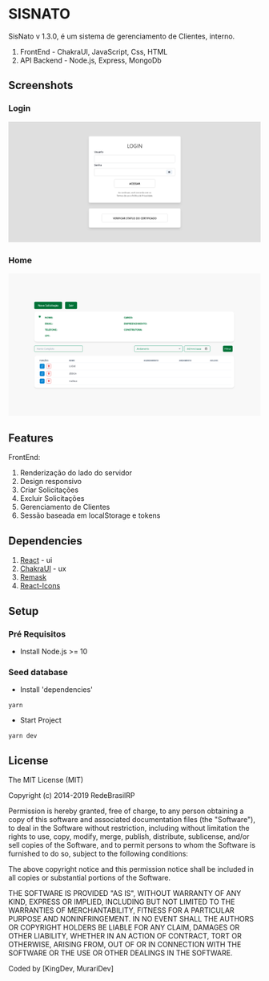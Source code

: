 # SISNATO

SisNato v 1.3.0, é um sistema de gerenciamento de Clientes, interno.

1. FrontEnd - ChakraUI, JavaScript, Css, HTML
2. API Backend - Node.js, Express, MongoDb

## Screenshots


### Login

<img src="public\login.png">

### Home

<img src="public\home.png">

## Features

FrontEnd:

1. Renderização do lado do servidor
2. Design responsivo
3. Criar Solicitações
4. Excluir Solicitações
5. Gerenciamento de Clientes
6. Sessão baseada em localStorage e tokens

## Dependencies

1. [React](https://reactjs.org/docs/getting-started.html) - ui
2. [ChakraUI](https://v2.chakra-ui.com/getting-started) - ux
3. [Remask](https://github.com/brunobertolini/remask)
4. [React-Icons](https://react-icons.github.io/react-icons/)

## Setup

### Pré Requisitos

- Install Node.js >= 10

### Seed database

- Install 'dependencies'

```
yarn
```

- Start Project

```
yarn dev
```

<!-- ### Start backend - ALEXANDRE PREENCHER

- Go to 'backends/express'
- Install dependencies

```
yarn install
```

- Start backend

```
yarn run start
``` -->

## License

The MIT License (MIT)

Copyright (c) 2014-2019 RedeBrasilRP

Permission is hereby granted, free of charge, to any person obtaining a copy of this software and associated documentation files (the "Software"), to deal in the Software without restriction, including without limitation the rights to use, copy, modify, merge, publish, distribute, sublicense, and/or sell copies of the Software, and to permit persons to whom the Software is furnished to do so, subject to the following conditions:

The above copyright notice and this permission notice shall be included in all copies or substantial portions of the Software.

THE SOFTWARE IS PROVIDED "AS IS", WITHOUT WARRANTY OF ANY KIND, EXPRESS OR IMPLIED, INCLUDING BUT NOT LIMITED TO THE WARRANTIES OF MERCHANTABILITY, FITNESS FOR A PARTICULAR PURPOSE AND NONINFRINGEMENT. IN NO EVENT SHALL THE AUTHORS OR COPYRIGHT HOLDERS BE LIABLE FOR ANY CLAIM, DAMAGES OR OTHER LIABILITY, WHETHER IN AN ACTION OF CONTRACT, TORT OR OTHERWISE, ARISING FROM, OUT OF OR IN CONNECTION WITH THE SOFTWARE OR THE USE OR OTHER DEALINGS IN THE SOFTWARE.

Coded by [KingDev, MurariDev]
